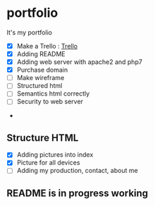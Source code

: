 # portfolio
It's my portfolio

- [X] Make a Trello : [Trello](https://trello.com/b/In0ZD0f0)
- [X] Adding README
- [X] Adding web server with apache2 and php7
- [X] Purchase domain
- [ ] Make wireframe
- [ ] Structured html
- [ ] Semantics html correctly
- [ ] Security to web server
- 

## Structure HTML
- [X] Adding pictures into index
- [X] Picture for all devices
- [ ] Adding my production, contact, about me

## README is in progress working
